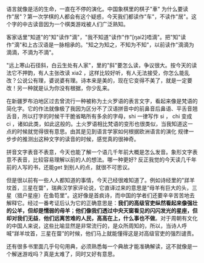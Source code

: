 
  语言就像是活的生命，一直在不停的演化。中国象棋里的棋子"車" 为什么要读作"居"？第一次学棋的人都会有这个疑惑，今天我们都读作"车"，不读作"居"。这个字的中古读音因为一个棋类游戏被人们广泛熟知。

  客家话里"知道"的"知"读作"滴"，"我不知道"读作"作"[ŋai2]唔滴"。把"知"读作"滴"和上古汉语是一脉相承的。"知之为知之，不知为不知"，以前读作"滴滴为滴滴，不滴为不滴"。

  "远上寒山石径斜，白云生处有人家"，里的"斜"要怎么读，争议很大。按今天的读法它不押韵，有人主张改读 xia2 ，这样比较好听，有人无法接受，你怎么能乱改？公说公有理，婆说婆有理。诗本来是美的，现在它变得不美了，就是一定要改！另一种就是认为你没有根据，你少乱来。

  在新疆罗布泊地区过去曾流行一种被称为土火罗语的表言文字，看起来像是梵语的简化字。它的作法就像极了我因为区分不了汉语拼音中的前鼻音后鼻语、平舌音翘舌音，所以打字的时候干干脆省略所有多余的字母，shi 一律写作 si ， chi 变成 ci ，诸如此类，如此这般的。土火罗语相比梵语的变形也很类似，当我知道这一点的时候就觉得很有意思。由其是见到语言学家如何根据欧洲语言的演化
规律一步步的推测出这种文字的读音的时候，感觉真的很神奇。

  拼音文字表音不表意，今天也能了解一个语几千年前大概是怎么发音。象形文字表意不表音，比较容易理解以前的人的想法。哪一种更好? 反正我觉的今天读几千年前的人写的书，还能get 到别人的点，就很不可思议。


  但是很以前有一些人人都知道的事情，今天己经很难知道了。例如诗经里的"牂羊坟首，三星在罶"，瑞典汉学家评论说，它直译过来的意思是“母羊有巨大的头，三星（猎户星座）在鱼笱里”。这好像是首疯诗，而中国的学者们还要辛辛苦苦地去解释它。经过一番考证后认为它的正确意思是：**我们的高级官吏纵然看起来像强壮的公羊，但却是懦弱的母羊**；**他们像我们透过中央天窗看见的闪闪发光的星座，但却对我们无益**，**他们远离苦难的人民，高高在上，什么事也不做**。对于周朝有文化的中国人来说，这些比喻显然是非常流行的，是众所周知的，所以，当诗人呼喊“牂羊坟首，三星在罶”的时候，他们马上就能懂得这是对高级官吏的强烈谴责。

  还有很多书里面几乎句句用典，必须熟悉每一个典故才能准确解读，这不就像是一个解迷游戏吗？真是太难了，同时又好有意思。




  

